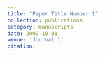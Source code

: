 ```yaml
---
title: "Paper Title Number 1"
collection: publications
category: manuscripts
date: 2009-10-01
venue: 'Journal 1'
citation:
---
```

